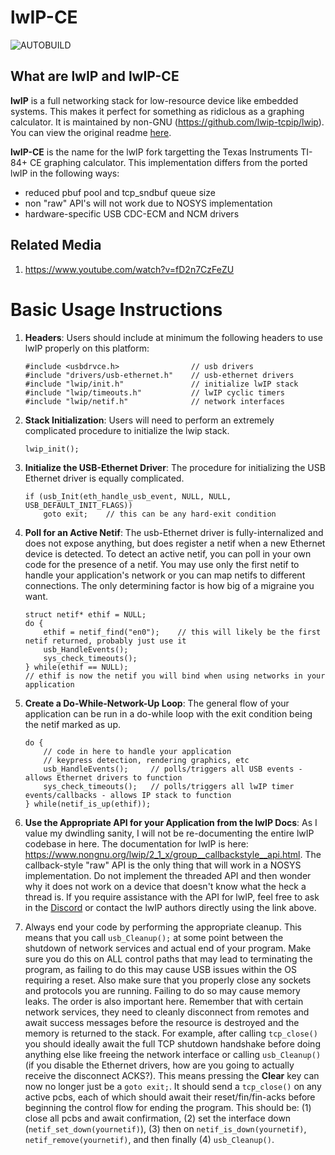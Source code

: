 # lwIP-CE #

![AUTOBUILD](https://github.com/cagstech/lwip-ce/actions/workflows/build.yml/badge.svg)

## What are lwIP and lwIP-CE ##

**lwIP** is a full networking stack for low-resource device like embedded systems. This makes it perfect for something as ridiclous as a graphing calculator.
It is maintained by non-GNU (https://github.com/lwip-tcpip/lwip). You can view the original readme [here](./README-ORIG.md).

**lwIP-CE** is the name for the lwIP fork targetting the Texas Instruments TI-84+ CE graphing calculator. This implementation differs from the ported lwIP in the following ways:
- reduced pbuf pool and tcp_sndbuf queue size
- non "raw" API's will not work due to NOSYS implementation
- hardware-specific USB CDC-ECM and NCM drivers

## Related Media ##
1. https://www.youtube.com/watch?v=fD2n7CzFeZU


# Basic Usage Instructions #

1. **Headers**: Users should include at minimum the following headers to use lwIP properly on this platform:

       #include <usbdrvce.h>                // usb drivers
       #include "drivers/usb-ethernet.h"    // usb-ethernet drivers
       #include "lwip/init.h"               // initialize lwIP stack
       #include "lwip/timeouts.h"           // lwIP cyclic timers
       #include "lwip/netif.h"              // network interfaces

2. **Stack Initialization**: Users will need to perform an extremely complicated procedure to initialize the lwip stack.

       lwip_init();

3. **Initialize the USB-Ethernet Driver**: The procedure for initializing the USB Ethernet driver is equally complicated.

       if (usb_Init(eth_handle_usb_event, NULL, NULL, USB_DEFAULT_INIT_FLAGS))
           goto exit;    // this can be any hard-exit condition

3. **Poll for an Active Netif**: The usb-Ethernet driver is fully-internalized and does not expose anything, but does register a netif when a new Ethernet device is detected. To detect an active netif, you can poll in your own code for the presence of a netif. You may use only the first netif to handle your application's network or you can map netifs to different connections. The only determining factor is how big of a migraine you want.

       struct netif* ethif = NULL;
       do {
           ethif = netif_find("en0");    // this will likely be the first netif returned, probably just use it
           usb_HandleEvents();
           sys_check_timeouts();
       } while(ethif == NULL);
       // ethif is now the netif you will bind when using networks in your application


5. **Create a Do-While-Network-Up Loop**: The general flow of your application can be run in a do-while loop with the exit condition being the netif marked as up.

       do {
           // code in here to handle your application
           // keypress detection, rendering graphics, etc
           usb_HandleEvents();     // polls/triggers all USB events - allows Ethernet drivers to function
           sys_check_timeouts();   // polls/triggers all lwIP timer events/callbacks - allows IP stack to function
       } while(netif_is_up(ethif));

6. **Use the Appropriate API for your Application from the lwIP Docs**: As I value my dwindling sanity, I will not be re-documenting the entire lwIP codebase in here. The documentation for lwIP is here: https://www.nongnu.org/lwip/2_1_x/group__callbackstyle__api.html. The callback-style "raw" API is the only thing that will work in a NOSYS implementation. Do not implement the threaded API and then wonder why it does not work on a device that doesn't know what the heck a thread is. If you require assistance with the API for lwIP, feel free to ask in the [Discord](https://discord.gg/kvcuygqU) or contact the lwIP authors directly using the link above.

7. Always end your code by performing the appropriate cleanup. This means that you call `usb_Cleanup();` at some point between the shutdown of network services and actual end of your program. Make sure you do this on ALL control paths that may lead to terminating the program, as failing to do this may cause USB issues within the OS requiring a reset. Also make sure that you properly close any sockets and protocols you are running. Failing to do so may cause memory leaks. The order is also important here. Remember that with certain network services, they need to cleanly disconnect from remotes and await success messages before the resource is destroyed and the memory is returned to the stack. For example, after calling `tcp_close()` you should ideally await the full TCP shutdown handshake before doing anything else like freeing the network interface or calling `usb_Cleanup()` (if you disable the Ethernet drivers, how are you going to actually receive the disconnect ACKS?). This means pressing the **Clear** key can now no longer just be a `goto exit;`. It should send a `tcp_close()` on any active pcbs, each of which should await their reset/fin/fin-acks before beginning the control flow for ending the program. This should be: (1) close all pcbs and await confirmation, (2) set the interface down (`netif_set_down(yournetif)`), (3) then on `netif_is_down(yournetif)`, `netif_remove(yournetif)`, and then finally (4) `usb_Cleanup()`.
